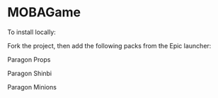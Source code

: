 # MOBAGame

To install locally: 

Fork the project, then add the following packs from the Epic launcher:

Paragon Props

Paragon Shinbi

Paragon Minions
